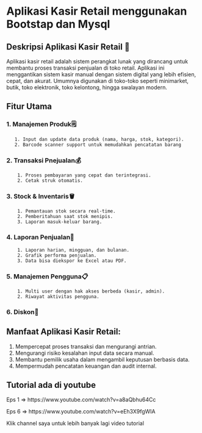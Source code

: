 # Aplikasi Kasir Retail menggunakan Bootstap dan Mysql

## **Deskripsi Aplikasi Kasir Retail** 🛒

Aplikasi kasir retail adalah sistem perangkat lunak yang dirancang untuk membantu proses transaksi penjualan di toko retail. Aplikasi ini menggantikan sistem kasir manual dengan sistem digital yang lebih efisien, cepat, dan akurat. Umumnya digunakan di toko-toko seperti minimarket, butik, toko elektronik, toko kelontong, hingga swalayan modern.

## Fitur Utama 
### 1. Manajemen Produk🗒️

       1. Input dan update data produk (nama, harga, stok, kategori).
       2. Barcode scanner support untuk memudahkan pencatatan barang
       
### 2. Transaksi Pnejualan💰

        1. Proses pembayaran yang cepat dan terintegrasi.
        2. Cetak struk otomatis.
        
### 3. Stock & Inventaris🪣
        1. Pemantauan stok secara real-time.
        2. Pemberitahuan saat stok menipis.
        3. Laporan masuk-keluar barang.
        
### 4. Laporan Penjualan📓

        1. Laporan harian, mingguan, dan bulanan.
        2. Grafik performa penjualan.
        3. Data bisa diekspor ke Excel atau PDF.
        
### 5. Manajemen Pengguna📋
        1. Multi user dengan hak akses berbeda (kasir, admin).
        2. Riwayat aktivitas pengguna.
        
### 6. Diskon💯

## Manfaat Aplikasi Kasir Retail:
1. Mempercepat proses transaksi dan mengurangi antrian.
2. Mengurangi risiko kesalahan input data secara manual.
3. Membantu pemilik usaha dalam mengambil keputusan berbasis data.
4. Mempermudah pencatatan keuangan dan audit internal.

## Tutorial ada di youtube
<p>Eps 1 => https://www.youtube.com/watch?v=a8aQbhu64Cc</p>
<p>Eps 6 => https://www.youtube.com/watch?v=eEh3X9fgWIA</p>


Klik channel saya untuk lebih banyak lagi video tutorial
